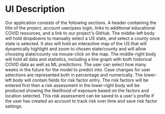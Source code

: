 # UI Description
Our application consists of the following sections. A header containing the title of the project, account user/pass login, links to additional educational COVID resources, and a link to our project's GitHub. The middle-left body will hold dropdowns to manually select a US state, and select a county once state is selected. It also will hold an interactive map of the US that will dynamically highlight and zoom to chosen state/county and will allow choosing state/county via mouse-click on the map. The middle-right body will hold all data and statistics, including a line graph with both historical COVID data as well as ML predictions. The user can select how many weeks in the future for the model to predict into. Case changes for user selections are represented both in percentage and numerically. The lower-left body will contain fields for risk factor entry. The risk factors will be entered first then a risk assessment in the lower-right body will be produced showing the likelihood of exposure based on the factors and location selected. This risk assessment can be saved to a user's profile if the user has created an account to track risk over time and save risk factor settings.
